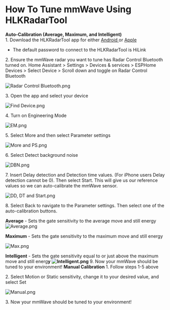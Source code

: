 # How To Tune mmWave Using HLKRadarTool

**Auto-Calibration (Average, Maximum, and Intelligent)**   
1\. Download the HLKRadarTool app for either [Android ](https://play.google.com/store/apps/details?id=com.hlk.hlkradartool&hl=en_US≷=US)or [Apple](https://apps.apple.com/us/app/hlkradartool/id1638651152)

- The default password to connect to the HLKRadarTool is HiLink

2\. Ensure the mmWave radar you want to tune has Radar Control Bluetooth turned on. Home Assistant > Settings > Devices & services > ESPHome Devices > Select Device > Scroll down and toggle on Radar Control Bluetooth  
  
![Radar Control Bluetooth.png](../assets/radar-control-bluetooth.png)  
  
3\. Open the app and select your device  
  
![Find Device.png](../assets/find-device.png)  
  
4\. Turn on Engineering Mode  
  
![EM.png](../assets/em.png)  
  
5\. Select More and then select Parameter settings  
  
![More and PS.png](../assets/more-and-ps.png)  
  
6\. Select Detect background noise  
  
![DBN.png](../assets/dbn.png)  
  
7\. Insert Delay detection and Detection time values. (For iPhone users Delay detection cannot be 0). Then select Start. This will give us our reference values so we can auto-calibrate the mmWave sensor.  
  
![DD, DT and Start.png](../assets/dd-dt-and-start.png)  
  
8\. Select Back to navigate to the Parameter settings. Then select one of the auto-calibration buttons.  
  
**Average** - Sets the gate sensitivity to the average move and still energy
![Average.png](../assets/average.png)  
  
**Maximum** - Sets the gate sensitivity to the maximum move and still energy
  
![Max.png](../assets/max.png)  
  
**Intelligent** - Sets the gate sensitivity equal to or just above the maximum move and still energ**y** **![Intelligent.png](../assets/intelligent.png)** 9. Now your mmWave should be tuned to your environment! **Manual Calibration** 1. Follow steps 1-5 above  
  
2\. Select Motion or Static sensitivity, change it to your desired value, and select Set  
  
![Manual.png](../assets/manual.png)  
  
3\. Now your mmWave should be tuned to your environment!